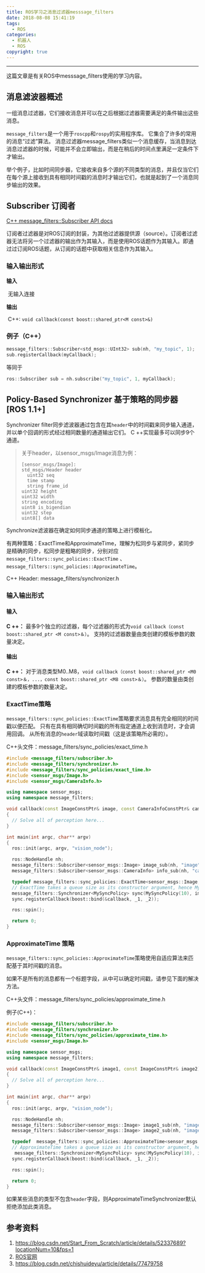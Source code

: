 ```yaml
---
title: ROS学习之消息过滤器messsage_filters
date: 2018-08-08 15:41:19
tags:
  - ROS
categories: 
  - 机器人
  - ROS
copyright: true
---
```


-----

这篇文章是有关ROS中messsage_filters使用的学习内容。

<!--more-->

## 消息滤波器概述

一组消息过滤器，它们接收消息并可以在之后根据过滤器需要满足的条件输出这些消息。

`message_filters`是一个用于`roscpp`和`rospy`的实用程序库。 它集合了许多的常用的消息“过滤”算法。 消息过滤器message_filters类似一个消息缓存，当消息到达消息过滤器的时候，可能并不会立即输出，而是在稍后的时间点里满足一定条件下才输出。

举个例子，比如时间同步器，它接收来自多个源的不同类型的消息，并且仅当它们在每个源上接收到具有相同时间戳的消息时才输出它们，也就是起到了一个消息同步输出的效果。

## Subscriber 订阅者

[C++ message_filters::Subscriber API docs](http://www.ros.org/doc/api/message_filters/html/c++/classmessage__filters_1_1Subscriber.html) 

订阅者过滤器是对ROS订阅的封装，为其他过滤器提供源（source）。订阅者过滤器无法将另一个过滤器的输出作为其输入，而是使用ROS话题作为其输入。即通过过订阅ROS话题，从订阅的话题中获取相关信息作为其输入。

### 输入输出形式

**输入** 

​    无输入连接 

**输出** 

​         C++: `void callback(const boost::shared_ptr<M const>&)`

### 例子（C++）

~~~c++
message_filters::Subscriber<std_msgs::UInt32> sub(nh, "my_topic", 1);
sub.registerCallback(myCallback);
~~~

等同于

~~~c++
ros::Subscriber sub = nh.subscribe("my_topic", 1, myCallback);
~~~

## Policy-Based Synchronizer 基于策略的同步器 [ROS 1.1+]

Synchronizer filter同步滤波器通过包含在其`header`中的时间戳来同步输入通道，并以单个回调的形式经过相同数量的通道输出它们。 C ++实现最多可以同步9个通道。

> 关于header，以sensor_msgs/Image消息为例：
>
> ~~~
> [sensor_msgs/Image]:
> std_msgs/Header header
>   uint32 seq
>   time stamp
>   string frame_id
> uint32 height
> uint32 width
> string encoding
> uint8 is_bigendian
> uint32 step
> uint8[] data
> ~~~

Synchronize滤波器在确定如何同步通道的策略上进行模板化。 

有两种策略：ExactTime和ApproximateTime，理解为松同步与紧同步，紧同步是精确的同步，松同步是粗略的同步，分别对应`message_filters::sync_policies::ExactTime` 、`message_filters::sync_policies::ApproximateTime`。

C++ Header: message_filters/synchronizer.h

### 输入输出形式

#### 输入

**C ++：** 最多9个独立的过滤器，每个过滤器的形式为`void callback（const boost::shared_ptr <M const>＆）`。 支持的过滤器数量由类创建的模板参数的数量决定。  

#### 输出

**C ++：** 对于消息类型M0..M8，`void callback（const boost::shared_ptr <M0 const>＆，...，const boost::shared_ptr <M8 const>＆）`。 参数的数量由类创建的模板参数的数量决定。 

### ExactTime策略

`message_filters::sync_policies::ExactTime`策略要求消息具有完全相同的时间戳以便匹配。 只有在具有相同确切时间戳的所有指定通道上收到消息时，才会调用回调。 从所有消息的`header`域读取时间戳（这是该策略所必需的）。 

C++头文件：message_filters/sync_policies/exact_time.h

~~~c++
#include <message_filters/subscriber.h>
#include <message_filters/synchronizer.h>
#include <message_filters/sync_policies/exact_time.h>
#include <sensor_msgs/Image.h>
#include <sensor_msgs/CameraInfo.h>

using namespace sensor_msgs;
using namespace message_filters;

void callback(const ImageConstPtr& image, const CameraInfoConstPtr& cam_info)
{
  // Solve all of perception here...
}

int main(int argc, char** argv)
{
  ros::init(argc, argv, "vision_node");

  ros::NodeHandle nh;
  message_filters::Subscriber<sensor_msgs::Image> image_sub(nh, "image", 1);
  message_filters::Subscriber<sensor_msgs::CameraInfo> info_sub(nh, "camera_info", 1);

  typedef message_filters::sync_policies::ExactTime<sensor_msgs::Image, sensor_msgs::CameraInfo> MySyncPolicy;
  // ExactTime takes a queue size as its constructor argument, hence MySyncPolicy(10)
  message_filters::Synchronizer<MySyncPolicy> sync(MySyncPolicy(10), image_sub, info_sub);
  sync.registerCallback(boost::bind(&callback, _1, _2));

  ros::spin();

  return 0;
}
~~~

### ApproximateTime 策略

`message_filters::sync_policies::ApproximateTime`策略使用自适应算法来匹配基于其时间戳的消息。 

如果不是所有的消息都有一个标题字段，从中可以确定时间戳，请参见下面的解决方法。 

C++头文件：message_filters/sync_policies/approximate_time.h 

例子(C++)：

~~~c++
#include <message_filters/subscriber.h>
#include <message_filters/synchronizer.h>
#include <message_filters/sync_policies/approximate_time.h>
#include <sensor_msgs/Image.h>

using namespace sensor_msgs;
using namespace message_filters;

void callback(const ImageConstPtr& image1, const ImageConstPtr& image2)
{
  // Solve all of perception here...
}

int main(int argc, char** argv)
{
  ros::init(argc, argv, "vision_node");

  ros::NodeHandle nh;
  message_filters::Subscriber<sensor_msgs::Image> image1_sub(nh, "image1", 1);
  message_filters::Subscriber<sensor_msgs::Image> image2_sub(nh, "image2", 1);

  typedef  message_filters::sync_policies::ApproximateTime<sensor_msgs::Image, sensor_msgs::Image> MySyncPolicy;
  // ApproximateTime takes a queue size as its constructor argument, hence MySyncPolicy(10)
   message_filters::Synchronizer<MySyncPolicy> sync(MySyncPolicy(10), image1_sub, image2_sub);
  sync.registerCallback(boost::bind(&callback, _1, _2));

  ros::spin();

  return 0;
}
~~~

如果某些消息的类型不包含`header`字段，则ApproximateTimeSynchronizer默认拒绝添加此类消息。 

## 参考资料

1. https://blog.csdn.net/Start_From_Scratch/article/details/52337689?locationNum=10&fps=1
2. [ROS官网](http://wiki.ros.org/message_filters#Subscriber)
3. https://blog.csdn.net/chishuideyu/article/details/77479758